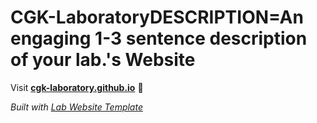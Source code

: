 
# CGK-LaboratoryDESCRIPTION=An engaging 1-3 sentence description of your lab.'s Website

Visit **[cgk-laboratory.github.io](https://cgk-laboratory.github.io)** 🚀

_Built with [Lab Website Template](https://greene-lab.gitbook.io/lab-website-template-docs)_
